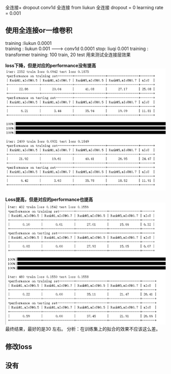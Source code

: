 全连接+ dropout
conv1d
全连接 from liukun
全连接 dropout = 0
learning rate = 0.001

## 使用全连接or一维卷积
training :liukun 0.0001    
training : liukun  0.001  ---> conv1d 0.0001
stop: liuqi 0.001
training : transformer
training: 100 train, 20 test  用来测试全连接层效果


**loss下降，但是对应的performance没有提高**
![mlp](https://raw.githubusercontent.com/LIUQI-creat/pic/main/20221028154001.png)

**Loss提高，但是对应的performance也提高**
![](https://raw.githubusercontent.com/LIUQI-creat/pic/main/20221028155221.png)
最终结果，最好的是30 左右。
分析：在训练集上的拟合的效果不应该这么差。

## 修改loss

##  没有


<!--stackedit_data:
eyJoaXN0b3J5IjpbMTg5MDk1NTMyNSwzMDk0OTM0MSwtMTkwOT
YzNjAyOCwtMTUwOTYxNTg5NSw4OTg2OTM0NTEsLTg0MDQ5Mzcz
Nl19
-->